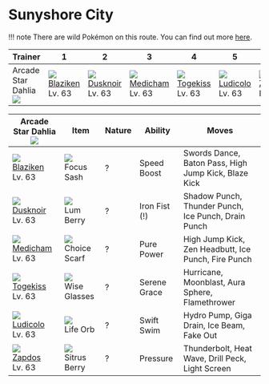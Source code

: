 # Sunyshore City

!!! note
    There are wild Pokémon on this route. You can find out more [here](../../wild_pokemon/sunyshore_city/).


Trainer            | 1                                  | 2                                  | 3                                  | 4                                  | 5                                  | 6
---                | ---                                | ---                                | ---                                | ---                                | ---                                | ---
Arcade Star Dahlia<br>![][dahlia] | ![][257]<br> [Blaziken]<br> Lv. 63 | ![][477]<br> [Dusknoir]<br> Lv. 63 | ![][308]<br> [Medicham]<br> Lv. 63 | ![][468]<br> [Togekiss]<br> Lv. 63 | ![][272]<br> [Ludicolo]<br> Lv. 63 | ![][145]<br> [Zapdos]<br> Lv. 63

Arcade Star Dahlia<br>![][dahlia]  | Item                               | Nature | Ability       | Moves
---                                | ---                                | --- | ---           | ---
![][257]<br> [Blaziken]<br> Lv. 63 | ![][focus-sash]<br> Focus Sash     | ? | Speed Boost   | Swords Dance, Baton Pass, High Jump Kick, Blaze Kick
![][477]<br> [Dusknoir]<br> Lv. 63 | ![][lum-berry]<br> Lum Berry       | ? | Iron Fist (!) | Shadow Punch, Thunder Punch, Ice Punch, Drain Punch
![][308]<br> [Medicham]<br> Lv. 63 | ![][choice-scarf]<br> Choice Scarf | ? | Pure Power    | High Jump Kick, Zen Headbutt, Ice Punch, Fire Punch
![][468]<br> [Togekiss]<br> Lv. 63 | ![][wise-glasses]<br> Wise Glasses | ? | Serene Grace  | Hurricane, Moonblast, Aura Sphere, Flamethrower
![][272]<br> [Ludicolo]<br> Lv. 63 | ![][life-orb]<br> Life Orb         | ? | Swift Swim    | Hydro Pump, Giga Drain, Ice Beam, Fake Out
![][145]<br> [Zapdos]<br> Lv. 63   | ![][sitrus-berry]<br> Sitrus Berry | ? | Pressure      | Thunderbolt, Heat Wave, Drill Peck, Light Screen

[Zapdos]: ../../pokemon_changes/145/
[Blaziken]: ../../pokemon_changes/257/
[Ludicolo]: ../../pokemon_changes/272/
[Medicham]: ../../pokemon_changes/308/
[Togekiss]: ../../pokemon_changes/468/
[Dusknoir]: ../../pokemon_changes/477/
[choice-scarf]: ../img/items/choice-scarf.png
[focus-sash]: ../img/items/focus-sash.png
[life-orb]: ../img/items/life-orb.png
[lum-berry]: ../img/items/lum-berry.png
[sitrus-berry]: ../img/items/sitrus-berry.png
[wise-glasses]: ../img/items/wise-glasses.png
[145]: ../img/pokemon/145.png
[257]: ../img/pokemon/257.png
[272]: ../img/pokemon/272.png
[308]: ../img/pokemon/308.png
[468]: ../img/pokemon/468.png
[477]: ../img/pokemon/477.png
[dahlia]: ../img/trainer/dahlia.png
